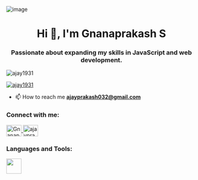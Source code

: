 ![image](https://github.com/user-attachments/assets/94f308cf-5a27-463d-9f30-da3995f8ac32)<h1 align="center">Hi 👋, I'm Gnanaprakash S</h1>
<h3 align="center">Passionate about expanding my skills in JavaScript and web development.</h3>

<p align="left"> <img src="https://komarev.com/ghpvc/?username=ajay1931&label=Profile%20views&color=0e75b6&style=flat" alt="ajay1931" /> </p>

<p align="left"> <a href="https://github.com/ryo-ma/github-profile-trophy"><img src="https://github-profile-trophy.vercel.app/?username=ajay1931" alt="ajay1931" /></a> </p>

- 📫 How to reach me **ajayprakash032@gmail.com**

<h3 align="left">Connect with me:</h3>
<p align="left">
<a href="https://www.linkedin.com/in/gnanaprakash-s-b83103306/" target="blank">
  <img align="center" src="https://raw.githubusercontent.com/rahuldkjain/github-profile-readme-generator/master/src/images/icons/Social/linked-in-alt.svg" alt="Gnanaprakash S" height="30" width="40" />
</a>
<a href="https://www.instagram.com/ajayprakash_19/" target="blank">
  <img align="center" src="https://raw.githubusercontent.com/rahuldkjain/github-profile-readme-generator/master/src/images/icons/Social/instagram.svg" alt="ajayprakash_19" height="30" width="40" />
</a>
</p>

<h3 align="left">Languages and Tools:</h3>
<p align="left">
  <a href="https://www.w3schools.com/html/" target="_blank" rel="noreferrer">
    <img src="https://www.flaticon.com/free-icon/html-5_919827" height="40" width="40">
  </a>
</p>
